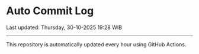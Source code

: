 # Auto Commit Log

Last updated: Thursday, 30-10-2025 19:28 WIB

---

This repository is automatically updated every hour using GitHub Actions.
